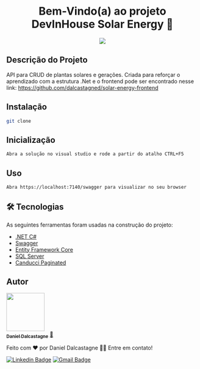 <h1 align="center">Bem-Vindo(a) ao projeto DevInHouse Solar Energy 👋</h1>

<p align="center">
    <img src='https://github.com/dalcastagned/solar-energy-backend/blob/main/preview.gif'>
</p>

## Descrição do Projeto

<p align="left">API para CRUD de plantas solares e gerações. Criada para reforçar o aprendizado com a estrutura .Net e o frontend pode ser encontrado nesse link: <a href="https://github.com/dalcastagned/solar-energy-frontend">https://github.com/dalcastagned/solar-energy-frontend</a> 
</p>

## Instalação

```sh
git clone
```

## Inicialização

```sh
Abra a solução no visual studio e rode a partir do atalho CTRL+F5
```

## Uso

```sh
Abra https://localhost:7140/swagger para visualizar no seu browser
```

## 🛠 Tecnologias

As seguintes ferramentas foram usadas na construção do projeto:

- [.NET C#](https://docs.microsoft.com/pt-br/dotnet/csharp/)
- [Swagger](https://swagger.io/)
- [Entity Framework Core](https://docs.microsoft.com/pt-br/ef/core/)
- [SQL Server](https://www.microsoft.com/pt-br/sql-server/sql-server-downloads)
- [Canducci Paginated](https://github.com/fulviocanducci/Canducci.Paginated)

## Autor

<a href="https://github.com/dalcastagned">
 <img src="https://avatars.githubusercontent.com/u/65626347?v=4" width="100px;"/>
 <br />
 <sub><b>Daniel Dalcastagne</b></sub></a> <a href="https://github.com/dalcastagned">🚀</a>

Feito com ❤️ por Daniel Dalcastagne 👋🏽 Entre em contato!

[![Linkedin Badge](https://img.shields.io/badge/-LINKEDIN-blue?style=flat-square&logo=Linkedin&logoColor=white&link=https://www.linkedin.com/in/daniel-dalcastagne-4baa00179/)](https://www.linkedin.com/in/daniel-dalcastagne-4baa00179/)
[![Gmail Badge](https://img.shields.io/badge/-EMAIL-c14438?style=flat-square&logo=Gmail&logoColor=white&link=mailto:contato@danieldalcastagne.com)](mailto:contato@danieldalcastagne.com)
